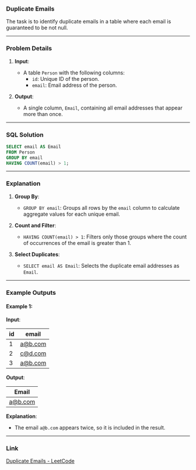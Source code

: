 ### Duplicate Emails

The task is to identify duplicate emails in a table where each email is guaranteed to be not null.

---

### Problem Details

1. **Input**:
   - A table `Person` with the following columns:
     - `id`: Unique ID of the person.
     - `email`: Email address of the person.

2. **Output**:
   - A single column, `Email`, containing all email addresses that appear more than once.

---

### SQL Solution

```sql
SELECT email AS Email
FROM Person
GROUP BY email
HAVING COUNT(email) > 1;
```

---

### Explanation

1. **Group By**:
   - `GROUP BY email`: Groups all rows by the `email` column to calculate aggregate values for each unique email.

2. **Count and Filter**:
   - `HAVING COUNT(email) > 1`: Filters only those groups where the count of occurrences of the email is greater than 1.

3. **Select Duplicates**:
   - `SELECT email AS Email`: Selects the duplicate email addresses as `Email`.

---

### Example Outputs

#### Example 1:

**Input**:

| id | email   |
|----|---------|
| 1  | a@b.com |
| 2  | c@d.com |
| 3  | a@b.com |

**Output**:

| Email   |
|---------|
| a@b.com |

**Explanation**:
- The email `a@b.com` appears twice, so it is included in the result.

---

### Link

[Duplicate Emails - LeetCode](https://leetcode.com/problems/duplicate-emails/)
